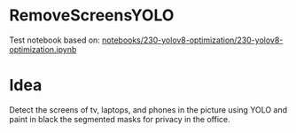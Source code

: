 # RemoveScreensYOLO

Test notebook based on: [notebooks/230-yolov8-optimization/230-yolov8-optimization.ipynb](https://github.com/openvinotoolkit/openvino_notebooks/blob/main/notebooks/230-yolov8-optimization/230-yolov8-optimization.ipynb)

# Idea

Detect the screens of tv, laptops, and phones in the picture using YOLO and paint in black the segmented masks for privacy in the office.
